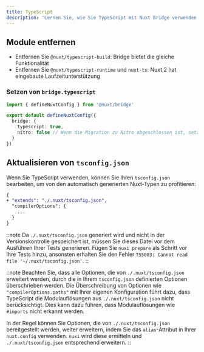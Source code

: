 ```yaml
---
title: TypeScript
description: 'Lernen Sie, wie Sie TypeScript mit Nuxt Bridge verwenden können.'
---
```


## Module entfernen

- Entfernen Sie `@nuxt/typescript-build`: Bridge bietet die gleiche Funktionalität
- Entfernen Sie `@nuxt/typescript-runtime` und `nuxt-ts`: Nuxt 2 hat eingebaute Laufzeitunterstützung

### Setzen von `bridge.typescript`

```ts
import { defineNuxtConfig } from '@nuxt/bridge'

export default defineNuxtConfig({
  bridge: {
    typescript: true,
    nitro: false // Wenn die Migration zu Nitro abgeschlossen ist, setzen Sie dies auf true
  }
})
```

## Aktualisieren von `tsconfig.json`

Wenn Sie TypeScript verwenden, können Sie Ihren `tsconfig.json` bearbeiten, um von den automatisch generierten Nuxt-Typen zu profitieren:

```diff [tsconfig.json]
{
+ "extends": "./.nuxt/tsconfig.json",
  "compilerOptions": {
    ...
  }
}
```

::note
Da `./.nuxt/tsconfig.json` generiert wird und nicht in der Versionskontrolle gespeichert ist, müssen Sie dieses Datei vor dem Ausführen Ihrer Tests generieren. Fügen Sie `nuxi prepare` als Schritt vor Ihre Tests hinzu, ansonsten erhalten Sie den Fehler `TS5083: Cannot read file '~/.nuxt/tsconfig.json'`.
::

::note
Beachten Sie, dass alle Optionen, die von `./.nuxt/tsconfig.json` erweitert werden, durch die in Ihrem `tsconfig.json` definierten Optionen überschrieben werden. Die Überschreibung von Optionen wie `"compilerOptions.paths"` mit Ihrer eigenen Konfiguration führt dazu, dass TypeScript die Modulauflösungen aus `./.nuxt/tsconfig.json` nicht berücksichtigt. Dies kann dazu führen, dass Modulauflösungen wie `#imports` nicht erkannt werden.

In der Regel können Sie Optionen, die von `./.nuxt/tsconfig.json` bereitgestellt werden, weiter erweitern, indem Sie das `alias`-Attribut in Ihrer `nuxt.config` verwenden. `nuxi` wird diese ermitteln und `./.nuxt/tsconfig.json` entsprechend erweitern.
::
